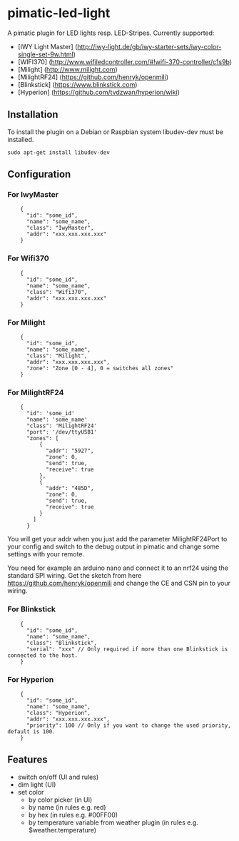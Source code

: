 pimatic-led-light
=======================

A pimatic plugin for LED lights resp. LED-Stripes.
Currently supported:
  - [IWY Light Master] (http://iwy-light.de/gb/iwy-starter-sets/iwy-color-single-set-9w.html)
  - [WIFI370] (http://www.wifiledcontroller.com/#!wifi-370-controller/c1s9b)
  - [Milight] (http://www.milight.com)
  - [MilightRF24] (https://github.com/henryk/openmili)
  - [Blinkstick] (https://www.blinkstick.com)
  - [Hyperion] (https://github.com/tvdzwan/hyperion/wiki)

## Installation

To install the plugin on a Debian or Raspbian system libudev-dev must be installed.

    sudo apt-get install libudev-dev

## Configuration

### For IwyMaster

```
    {
      "id": "some_id",
      "name": "some_name",
      "class": "IwyMaster",
      "addr": "xxx.xxx.xxx.xxx"
    }
```

### For Wifi370

```
    {
      "id": "some_id",
      "name": "some_name",
      "class": "Wifi370",
      "addr": "xxx.xxx.xxx.xxx"
    }
```

### For Milight

```
    {
      "id": "some_id",
      "name": "some_name",
      "class": "Milight",
      "addr": "xxx.xxx.xxx.xxx",
      "zone": "Zone [0 - 4], 0 = switches all zones"
    }
```

### For MilightRF24

```
    {
      "id": 'some_id'
      "name": 'some_name'
      "class": 'MilightRF24'
      "port": '/dev/ttyUSB1'
      "zones": [
          {
            "addr": "5927",
            "zone": 0,
            "send": true,
            "receive": true
          },
          {
            "addr": "485D",
            "zone": 0,
            "send": true,
            "receive": true
          }
        ]
      }
```
You will get your addr when you just add the parameter MilightRF24Port to your config and switch to the debug output in pimatic and change some settings with your remote.

You need for example an arduino nano and connect it to an nrf24 using the standard SPI wiring.
Get the sketch from here https://github.com/henryk/openmili and change the CE and CSN pin to your wiring.

### For Blinkstick

```
    {
      "id": "some_id",
      "name": "some_name",
      "class": "Blinkstick",
      "serial": "xxx" // Only required if more than one Blinkstick is connected to the host.
    }
```

### For Hyperion

```
    {
      "id": "some_id",
      "name": "some_name",
      "class": "Hyperion",
      "addr": "xxx.xxx.xxx.xxx",
      "priority": 100 // Only if you want to change the used priority, default is 100.
    }
```

## Features

- switch on/off (UI and rules)
- dim light (UI)
- set color
  - by color picker (in UI)
  - by name (in rules e.g. red)
  - by hex (in rules e.g. #00FF00)
  - by temperature variable from weather plugin (in rules e.g. $weather.temperature)
